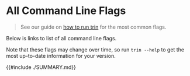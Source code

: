 # All Command Line Flags

> See our guide on [how to run trin](../users/startup.md) for the most common flags.

Below is links to list of all command line flags.

Note that these flags may change over time, so run `trin --help` to get the most up-to-date information for your version.

{{#include ./SUMMARY.md}}
